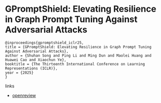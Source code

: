 # GPromptShield: Elevating Resilience in Graph Prompt Tuning Against Adversarial Attacks

```
@inproceedings{gpromptshield_iclr25,
title = {GPromptShield: Elevating Resilience in Graph Prompt Tuning Against Adversarial Attacks},
author = {Shuhan Song and Ping Li and Ming Dun and Maolei Huang and Huawei Cao and Xiaochun Ye},
booktitle = {The Thirteenth International Conference on Learning Representations (ICLR)},
year = {2025}
}
```

links
- [openreview](https://openreview.net/forum?id=yCN4yI6zhH)
